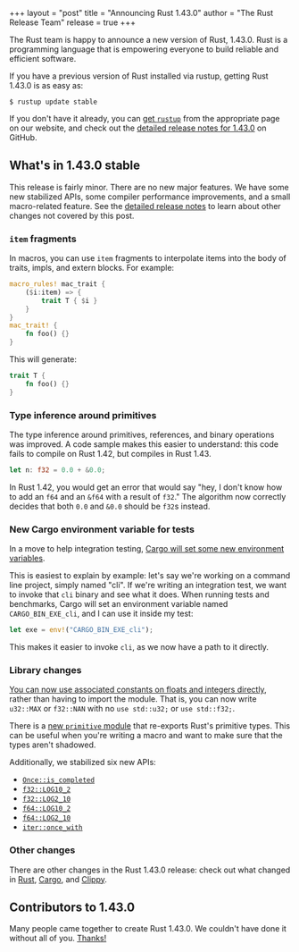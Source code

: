 +++
layout = "post"
title = "Announcing Rust 1.43.0"
author = "The Rust Release Team"
release = true
+++

The Rust team is happy to announce a new version of Rust, 1.43.0. Rust is a
programming language that is empowering everyone to build reliable and
efficient software.

If you have a previous version of Rust installed via rustup, getting Rust
1.43.0 is as easy as:

```console
$ rustup update stable
```

If you don't have it already, you can [get `rustup`][install] from the
appropriate page on our website, and check out the [detailed release notes for
1.43.0][notes] on GitHub.

[install]: https://www.rust-lang.org/install.html
[notes]: https://github.com/rust-lang/rust/blob/master/RELEASES.md#version-1430-2020-04-23

## What's in 1.43.0 stable

This release is fairly minor. There are no new major features. We have some
new stabilized APIs, some compiler performance improvements, and a small
macro-related feature. See the [detailed release notes][notes] to learn about
other changes not covered by this post.

### `item` fragments

In macros, you can use `item` fragments to interpolate items into the body of traits,
impls, and extern blocks. For example:

```rust
macro_rules! mac_trait {
    ($i:item) => {
        trait T { $i }
    }
}
mac_trait! {
    fn foo() {}
}
```

This will generate:

```rust
trait T {
    fn foo() {}
}
```

### Type inference around primitives

The type inference around primitives, references, and binary operations was
improved. A code sample makes this easier to understand: this code fails to
compile on Rust 1.42, but compiles in Rust 1.43.

```rust
let n: f32 = 0.0 + &0.0;
```

In Rust 1.42, you would get an error that would say "hey, I don't know how to add
an `f64` and an `&f64` with a result of `f32`." The algorithm now correctly decides
that both `0.0` and `&0.0` should be `f32`s instead.

### New Cargo environment variable for tests

In a move to help integration testing, [Cargo will set some new environment
variables](https://github.com/rust-lang/cargo/pull/7697).

This is easiest to explain by example: let's say we're working on a command
line project, simply named "cli". If we're writing an integration test, we want
to invoke that `cli` binary and see what it does. When running tests and
benchmarks, Cargo will set an environment variable named `CARGO_BIN_EXE_cli`,
and I can use it inside my test:

```rust
let exe = env!("CARGO_BIN_EXE_cli");
```

This makes it easier to invoke `cli`, as we now have a path to it directly.

### Library changes

[You can now use associated constants on floats and integers directly][consts], rather
than having to import the module. That is, you can now write `u32::MAX` or `f32::NAN`
with no `use std::u32;` or `use std::f32;`.

[consts]: https://github.com/rust-lang/rust/pull/68952/

There is a [new `primitive`
module](https://github.com/rust-lang/rust/pull/67637/) that re-exports Rust's
primitive types. This can be useful when you're writing a macro and want to make
sure that the types aren't shadowed.

Additionally, we stabilized six new APIs:

- [`Once::is_completed`]
- [`f32::LOG10_2`]
- [`f32::LOG2_10`]
- [`f64::LOG10_2`]
- [`f64::LOG2_10`]
- [`iter::once_with`]

[`Once::is_completed`]: https://doc.rust-lang.org/std/sync/struct.Once.html#method.is_completed
[`f32::LOG10_2`]: https://doc.rust-lang.org/std/f32/consts/constant.LOG10_2.html
[`f32::LOG2_10`]: https://doc.rust-lang.org/std/f32/consts/constant.LOG2_10.html
[`f64::LOG10_2`]: https://doc.rust-lang.org/std/f64/consts/constant.LOG10_2.html
[`f64::LOG2_10`]: https://doc.rust-lang.org/std/f64/consts/constant.LOG2_10.html
[`iter::once_with`]: https://doc.rust-lang.org/std/iter/fn.once_with.html

### Other changes

[relnotes-cargo]: https://doc.rust-lang.org/nightly/cargo/CHANGELOG.html#cargo-143-2020-04-23
[relnotes-clippy]: https://github.com/rust-lang/rust-clippy/blob/master/CHANGELOG.md#rust-143

There are other changes in the Rust 1.43.0 release: check out what changed in
[Rust][notes], [Cargo][relnotes-cargo], and [Clippy][relnotes-clippy].

## Contributors to 1.43.0

Many people came together to create Rust 1.43.0. We couldn't have done it
without all of you. [Thanks!](https://thanks.rust-lang.org/rust/1.43.0/)
